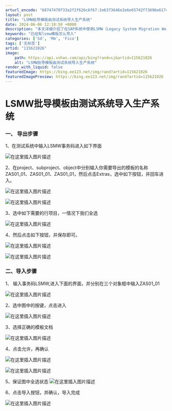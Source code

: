 ```yaml
---
arturl_encode: "68747470733a2f2f626c6f67:2e6373646e2e6e65742f73696e61745f33343137353233372f:61727469636c652f64657461696c732f313135363231303236"
layout: post
title: "LSMW批导模板由测试系统导入生产系统"
date: 2024-06-06 12:10:50 +0800
description: "本文详细介绍了在SAP系统中使用LSMW（Legacy System Migration Workb"
keywords: "已经有lsmw模板怎么导入"
categories: ['Sd', 'Mm', 'Fico']
tags: ['无标签']
artid: "115621026"
image:
    path: https://api.vvhan.com/api/bing?rand=sj&artid=115621026
    alt: "LSMW批导模板由测试系统导入生产系统"
render_with_liquid: false
featuredImage: https://bing.ee123.net/img/rand?artid=115621026
featuredImagePreview: https://bing.ee123.net/img/rand?artid=115621026
---
```


# LSMW批导模板由测试系统导入生产系统

### 一、 导出步骤

1、在测试系统中输入LSMW事务码进入如下界面
  
![在这里插入图片描述](https://i-blog.csdnimg.cn/blog_migrate/a670a04c5727cb57601847d5bfa7533d.png)
  
2、在project、subproject、object中分别输入你需要导出的模板的名称ZAS01\_01、ZAS01\_01、ZAS01\_01，然后点击Extras，选中如下按钮，并回车进入。
  
![在这里插入图片描述](https://i-blog.csdnimg.cn/blog_migrate/799e6c278fef5053d480c0795d22b279.png)
  
![在这里插入图片描述](https://i-blog.csdnimg.cn/blog_migrate/0215b11211037af05581325b34379033.png)
  
3、选中如下需要的行项目，一情况下我们全选
  
![在这里插入图片描述](https://i-blog.csdnimg.cn/blog_migrate/76df119cf0688359051e1e34fcdab40b.png)
  
4、然后点击如下按钮，并保存即可。
  
![在这里插入图片描述](https://i-blog.csdnimg.cn/blog_migrate/e837ce29c3c36b34c848ab469b46cc31.png)
  
![在这里插入图片描述](https://i-blog.csdnimg.cn/blog_migrate/a02789c3a38dee1a3ed069ab2d8a06f6.png)

### 二、导入步骤

1、 输入事务码LSMW,进入下面的界面，并分别在三个对象框中输入ZAS01\_01
  
![在这里插入图片描述](https://i-blog.csdnimg.cn/blog_migrate/0c2ef44fd49925732fa226722df74300.png)
  
2、选中图中的按键，点击进入
  
![在这里插入图片描述](https://i-blog.csdnimg.cn/blog_migrate/7eb1352ada8bd5fd571dd64ed5bb5c7d.png)
  
3、选择正确的模板文档
  
![在这里插入图片描述](https://i-blog.csdnimg.cn/blog_migrate/c223e11b5fcd8788a0e064c8e6674ccb.png)
  
4、点击允许，再确认
  
![在这里插入图片描述](https://i-blog.csdnimg.cn/blog_migrate/e985cbaca6bbc346ad71e5bca840ef6c.png)
  
![在这里插入图片描述](https://i-blog.csdnimg.cn/blog_migrate/e26e68b7723cf1501e90992b1da7c859.png)
  
5、保证图中全选状态
![在这里插入图片描述](https://i-blog.csdnimg.cn/blog_migrate/3267201bb602292de79acc6d411fd44c.png)
  
6、点击导入按钮，并确认，导入完成
  
![在这里插入图片描述](https://i-blog.csdnimg.cn/blog_migrate/82342e24745ade8ee39cf2e910a814be.png)